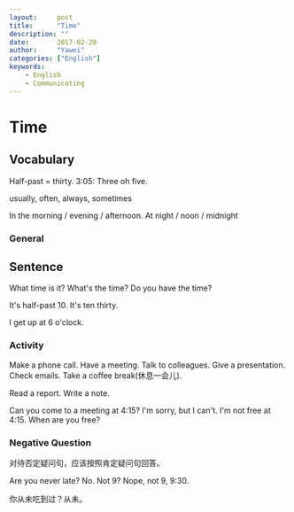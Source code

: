 ```yaml
---
layout:		post
title:		"Time"
description: ""
date:		2017-02-20
author:		"Yawei"
categories: ["English"]
keywords:
    - English
    - Communicating
---
```

# Time

## Vocabulary

Half-past = thirty.  3:05: Three oh five.

usually, often, always, sometimes

In the morning / evening / afternoon. At night / noon / midnight

### General

## Sentence

What time is it? What's the time? Do you have the time?

It's half-past 10. It's ten thirty.

I get up at 6 o'clock.

### Activity

Make a phone call. Have a meeting. Talk to colleagues. Give a presentation. Check emails. Take a coffee break(休息一会儿). 

Read a report. Write a note.

Can you come to a meeting at 4:15? I'm sorry, but I can't.  I'm not free at 4:15. When are you free?

### Negative Question

对待否定疑问句，应该按照肯定疑问句回答。

Are you never late? No.   Not 9? Nope, not 9, 9:30.

你从未吃到过？从未。
